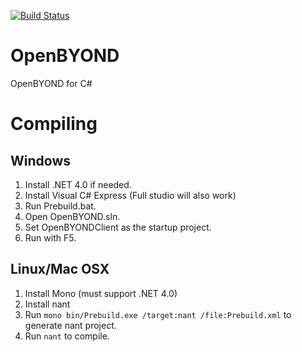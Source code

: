 [![Build Status](http://ci.nexisonline.net/buildStatus/icon?job=OpenBYOND)](http://ci.nexisonline.net/job/OpenBYOND/)

OpenBYOND
=========

OpenBYOND for C#

Compiling
=========

Windows
-------

 1. Install .NET 4.0 if needed.
 2. Install Visual C# Express (Full studio will also work)
 3. Run Prebuild.bat.
 4. Open OpenBYOND.sln.
 5. Set OpenBYONDClient as the startup project.
 6. Run with F5.

Linux/Mac OSX
-------------

 1. Install Mono (must support .NET 4.0)
 2. Install nant
 3. Run ```mono bin/Prebuild.exe /target:nant /file:Prebuild.xml``` to generate nant project.
 4. Run ```nant``` to compile.
